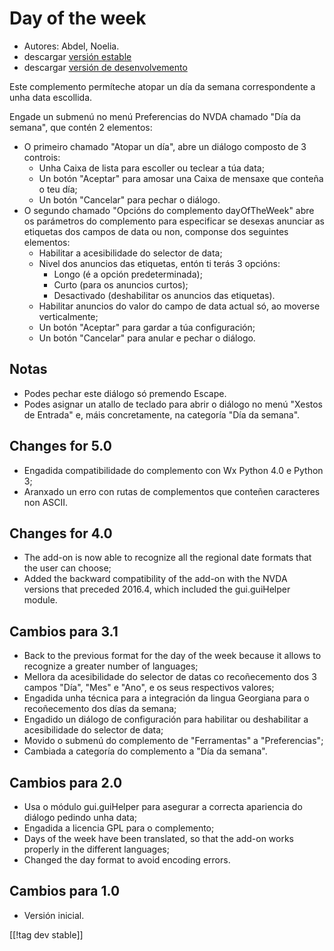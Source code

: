 # Day of the week #

*	 Autores: Abdel, Noelia.
*	 descargar [versión estable][1]
*	 descargar [versión de desenvolvemento][2]

Este complemento permíteche atopar un día da semana correspondente a unha
data escollida.

Engade un submenú no menú Preferencias do NVDA chamado "Día da semana", que
contén 2 elementos:


*	O primeiro chamado "Atopar un día", abre un diálogo composto de 3 controis:
	*	Unha Caixa de lista para escoller ou teclear a túa data;
	*	Un botón "Aceptar" para amosar una Caixa de mensaxe que conteña o teu día;
	*	Un botón "Cancelar" para pechar o diálogo.
*	O segundo chamado "Opcións do complemento dayOfTheWeek" abre os parámetros do complemento para especificar se desexas anunciar as etiquetas dos campos de data ou non, componse dos seguintes elementos:
	*	Habilitar a acesibilidade do selector de data;
	*	Nivel dos anuncios das etiquetas, entón ti terás 3 opcións:
		*	Longo (é a opción predeterminada);
		*	Curto (para os anuncios curtos);
		*	Desactivado (deshabilitar os anuncios das etiquetas).
	*	Habilitar anuncios do valor do campo de data actual só, ao moverse verticalmente;
	*	Un botón "Aceptar" para gardar a túa configuración;
	*	Un botón "Cancelar" para anular e pechar o diálogo.


## Notas ##

*	 Podes pechar este diálogo só premendo Escape.
*	 Podes asignar un atallo de teclado para abrir o diálogo no menú "Xestos
   de Entrada" e, máis concretamente, na categoría "Día da semana".

## Changes for 5.0 ##

*	 Engadida compatibilidade do complemento con Wx Python 4.0 e Python 3;
*	 Aranxado un erro con rutas de complementos que conteñen caracteres non
   ASCII.

## Changes for 4.0 ##

*	 The add-on is now able to recognize all the regional date formats that
   the user can choose;
*	 Added the backward compatibility of the add-on with the NVDA versions
   that preceded 2016.4, which included the gui.guiHelper module.

## Cambios para 3.1 ##

*	 Back to the previous format for the day of the week because it allows to
   recognize a greater number of languages;
*	 Mellora da acesibilidade do selector de datas co recoñecemento dos 3
   campos "Día", "Mes" e "Ano", e os seus respectivos valores;
*	 Engadida unha técnica para a integración da lingua Georgiana para o
   recoñecemento dos días da semana;
*	 Engadido un diálogo de configuración para habilitar ou deshabilitar a
   acesibilidade do selector de data;
*	 Movido o submenú do complemento de "Ferramentas" a "Preferencias";
*	 Cambiada a categoría do complemento a "Día da semana".

## Cambios para 2.0 ##

*	 Usa o módulo gui.guiHelper para asegurar a correcta apariencia do diálogo
   pedindo unha data;
*	 Engadida a licencia GPL para o complemento;
*	 Days of the week have been translated, so that the add-on works properly
   in the different languages;
*	 Changed the day format to avoid encoding errors.

## Cambios para 1.0 ##

*	 Versión inicial.

[[!tag dev stable]]

[1]: https://addons.nvda-project.org/files/get.php?file=dw

[2]: https://addons.nvda-project.org/files/get.php?file=dw-dev
